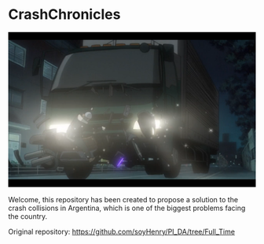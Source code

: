 # CrashChronicles

<img src="Image/Traffic Accident.png" alt="Traffic Accident">

Welcome, this repository has been created to propose a solution to the crash collisions in Argentina, which is one of the biggest problems facing the country.


Original repository: https://github.com/soyHenry/PI_DA/tree/Full_Time